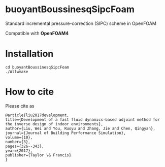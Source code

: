 # buoyantBoussinesqSipcFoam
Standard incremental pressure-correction (SIPC) scheme in OpenFOAM

Compatible with **OpenFOAM4**

# Installation

    cd buoyantBoussinesqSipcFoam
    ./Allwmake
  
# How to cite
Please cite as
  
    @article{liu2017development,
    title={Development of a fast fluid dynamics-based adjoint method for the inverse design of indoor environments},
    author={Liu, Wei and You, Ruoyu and Zhang, Jie and Chen, Qingyan},
    journal={Journal of Building Performance Simulation},
    volume={10},
    number={3},
    pages={326--343},
    year={2017},
    publisher={Taylor \& Francis}
    }
